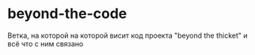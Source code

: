 # beyond-the-code
Ветка, на которой на которой висит код проекта "beyond the thicket" и всё что с ним связано
